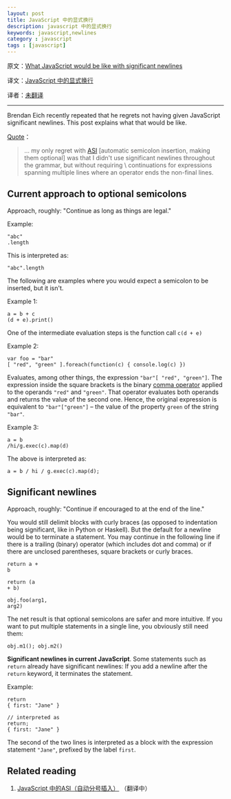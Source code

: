 ```yaml
---
layout: post
title: JavaScript 中的显式换行
description: javascript 中的显式换行
keywords: javascript,newlines
category : javascript
tags : [javascript]
---
```


原文：[What JavaScript would be like with significant newlines](http://www.2ality.com/2011/11/significant-newlines.html)

译文：[JavaScript 中的显式换行](http://justjavac.com/javascript/2012/12/24/what-javascript-would-be-like-with-significant-newlines.html)

译者：[未翻译]()

----------------------------------------------------

Brendan Eich recently repeated that he regrets not having given JavaScript significant newlines. 
This post explains what that would be like. 

[Quote][]：

[Quote]: https://gist.github.com/1332193#gistcomment-60988

> ... my only regret with [ASI](http://www.2ality.com/2011/05/semicolon-insertion.html) [automatic semicolon insertion, making them optional] was that I didn't use significant newlines throughout the grammar, but without requiring \ continuations for expressions spanning multiple lines where an operator ends the non-final lines.

## Current approach to optional semicolons

Approach, roughly:  "Continue as long as things are legal." 

Example:

    "abc"
    .length

This is interpreted as:

    "abc".length

The following are examples where you would expect a semicolon to be inserted, but it isn't.

Example 1:

    a = b + c
    (d + e).print()

One of the intermediate evaluation steps is the function call `c(d + e)`

Example 2:

    var foo = "bar"
    [ "red", "green" ].foreach(function(c) { console.log(c) })

Evaluates, among other things, the expression `"bar"[ "red", "green"]`. 
The expression inside the square brackets is the binary [comma operator](https://developer.mozilla.org/en/JavaScript/Reference/Operators/Comma_Operator) applied to the operands `"red"` and `"green"`. 
That operator evaluates both operands and returns the value of the second one. 
Hence, the original expression is equivalent to `"bar"["green"]` – the value of the property `green` of the string `"bar"`.

Example 3:

    a = b
    /hi/g.exec(c).map(d)

The above is interpreted as:

    a = b / hi / g.exec(c).map(d);

## Significant newlines

Approach, roughly: "Continue if encouraged to at the end of the line."

You would still delimit blocks with curly braces (as opposed to indentation being significant, like in Python or Haskell). 
But the default for a newline would be to terminate a statement. 
You may continue in the following line if there is a trailing (binary) operator (which includes dot and comma) or if there are unclosed parentheses, square brackets or curly braces.

    return a +
    b
    
    return (a
    + b)
    
    obj.foo(arg1,
    arg2)

The net result is that optional semicolons are safer and more intuitive. 
If you want to put multiple statements in a single line, you obviously still need them:

    obj.m1(); obj.m2()

**Significant newlines in current JavaScript**. 
Some statements such as `return` already have significant newlines: If you add a newline after the `return` keyword, 
it terminates the statement. 

Example:

    return
    { first: "Jane" }
    
    // interpreted as
    return;
    { first: "Jane" }

The second of the two lines is interpreted as a block with the expression statement `"Jane"`, prefixed by the label `first`.

## Related reading

1. [JavaScript 中的ASI（自动分号插入）]() （翻译中）
